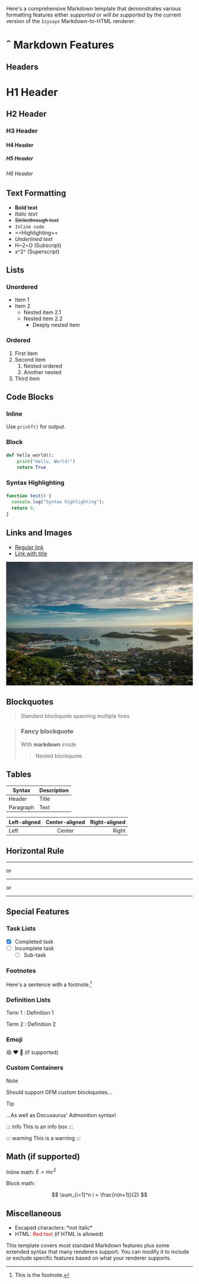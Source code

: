 Here's a comprehensive Markdown template that demonstrates various formatting features either _supported_ or _will be supported_ by the current version of the `Izysays` Markdown-to-HTML renderer:

#  Markdown Features

## Headers
# H1 Header
## H2 Header
### H3 Header
#### H4 Header
##### H5 Header
###### H6 Header

## Text Formatting

- **Bold text**
- *Italic text*
- ~~Strikethrough text~~
- `Inline code`
- ==Highlighting==
- _Underlined text_
- H~2~O (Subscript)
- x^2^ (Superscript)

## Lists

### Unordered

- Item 1
- Item 2
  - Nested item 2.1
  - Nested item 2.2
    - Deeply nested item

### Ordered

1. First item
2. Second item
   1. Nested ordered
   2. Another nested
3. Third item

## Code Blocks

### Inline

Use `printf()` for output.

### Block

```python
def hello_world():
    print("Hello, World!")
    return True
```

### Syntax Highlighting

```javascript
function test() {
  console.log("Syntax highlighting");
  return 0;
}
```

## Links and Images

- [Regular link](https://example.com)
- [Link with title](https://example.com "Example Title")

![Image alt text](image.jpg "Image title")

## Blockquotes

> Standard blockquote
> spanning multiple lines

> ### Fancy blockquote
>
> With **markdown** inside
> > Nested blockquote

## Tables

| Syntax    | Description |
| --------- | ----------- |
| Header    | Title       |
| Paragraph | Text        |

| Left-aligned | Center-aligned | Right-aligned |
| :----------- | :------------: | ------------: |
| Left         |     Center     |         Right |

## Horizontal Rule

---
or
***
or
___

## Special Features

### Task Lists

- [x] Completed task
- [ ] Incomplete task
  - [ ] Sub-task

### Footnotes

Here's a sentence with a footnote.[^1]

[^1]: This is the footnote.

### Definition Lists

Term 1
: Definition 1

Term 2
: Definition 2

### Emoji

:smile: :heart: :rocket: (if supported)

### Custom Containers

> [!NOTE]
> Should support GFM custom blockquotes...

> [!TIP]
> ...As well as Docusaurus' Admonition syntax!

::: info
This is an info box
:::

::: warning
This is a warning
:::

## Math (if supported)

Inline math: $E = mc^2$

Block math:

$$
\sum_{i=1}^n i = \frac{n(n+1)}{2}
$$

## Miscellaneous
- Escaped characters: \*not italic\*
- HTML: <span style="color:red">Red text</span> (if HTML is allowed)


This template covers most standard Markdown features plus some extended syntax that many renderers support. You can modify it to include or exclude specific features based on what your renderer supports.

